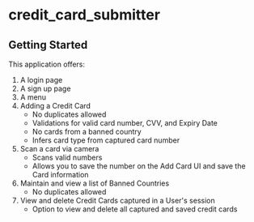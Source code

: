 # credit_card_submitter

## Getting Started

This application offers:

1. A login page
2. A sign up page
3. A menu
4. Adding a Credit Card
   - No duplicates allowed
   - Validations for valid card number, CVV, and Expiry Date
   - No cards from a banned country
   - Infers card type from captured card number
5. Scan a card via camera
   - Scans valid numbers
   - Allows you to save the number on the Add Card UI and save the Card information
6. Maintain and view a list of Banned Countries
   - No duplicates allowed
7. View and delete Credit Cards captured in a User's session
   - Option to view and delete all captured and saved credit cards
  
